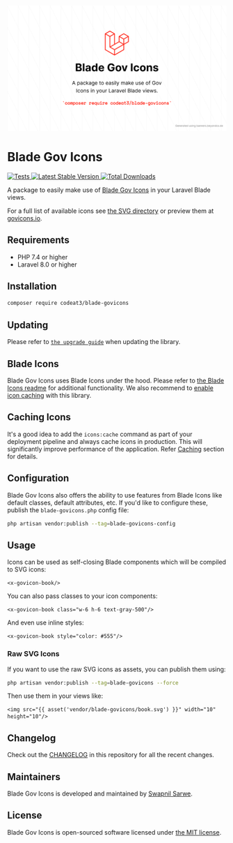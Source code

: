 <p align="center">
    <img src="./socialcard-blade-govicons.png" width="1280" title="Social Card Blade Gov Icons">
</p>

# Blade Gov Icons

<a href="https://github.com/codeat3/blade-govicons/actions?query=workflow%3ATests">
    <img src="https://github.com/codeat3/blade-govicons/workflows/Tests/badge.svg" alt="Tests">
</a>
<a href="https://packagist.org/packages/codeat3/blade-govicons">
    <img src="https://img.shields.io/packagist/v/codeat3/blade-govicons" alt="Latest Stable Version">
</a>
<a href="https://packagist.org/packages/codeat3/blade-govicons">
    <img src="https://img.shields.io/packagist/dt/codeat3/blade-govicons" alt="Total Downloads">
</a>

A package to easily make use of [Blade Gov Icons](https://github.com/540co/govicons) in your Laravel Blade views.

For a full list of available icons see [the SVG directory](resources/svg) or preview them at [govicons.io](http://govicons.io/).

## Requirements

- PHP 7.4 or higher
- Laravel 8.0 or higher

## Installation

```bash
composer require codeat3/blade-govicons
```

## Updating

Please refer to [`the upgrade guide`](UPGRADE.md) when updating the library.

## Blade Icons

Blade Gov Icons uses Blade Icons under the hood. Please refer to [the Blade Icons readme](https://github.com/blade-ui-kit/blade-icons) for additional functionality. We also recommend to [enable icon caching](https://github.com/blade-ui-kit/blade-icons#caching) with this library.

## Caching Icons

It's a good idea to add the `icons:cache` command as part of your deployment pipeline and always cache icons in production. This will significantly improve performance of the application. Refer [Caching](https://github.com/driesvints/blade-icons?tab=readme-ov-file#caching) section for details.

## Configuration

Blade Gov Icons also offers the ability to use features from Blade Icons like default classes, default attributes, etc. If you'd like to configure these, publish the `blade-govicons.php` config file:

```bash
php artisan vendor:publish --tag=blade-govicons-config
```

## Usage

Icons can be used as self-closing Blade components which will be compiled to SVG icons:

```blade
<x-govicon-book/>
```

You can also pass classes to your icon components:

```blade
<x-govicon-book class="w-6 h-6 text-gray-500"/>
```

And even use inline styles:

```blade
<x-govicon-book style="color: #555"/>
```

### Raw SVG Icons

If you want to use the raw SVG icons as assets, you can publish them using:

```bash
php artisan vendor:publish --tag=blade-govicons --force
```

Then use them in your views like:

```blade
<img src="{{ asset('vendor/blade-govicons/book.svg') }}" width="10" height="10"/>
```

## Changelog

Check out the [CHANGELOG](CHANGELOG.md) in this repository for all the recent changes.

## Maintainers

Blade Gov Icons is developed and maintained by [Swapnil Sarwe](https://swapnilsarwe.com).

## License

Blade Gov Icons is open-sourced software licensed under [the MIT license](LICENSE.md).
